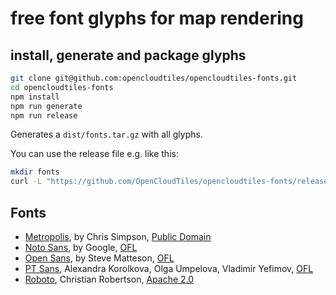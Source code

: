 # free font glyphs for map rendering

## install, generate and package glyphs

```bash
git clone git@github.com:opencloudtiles/opencloudtiles-fonts.git
cd opencloudtiles-fonts
npm install
npm run generate
npm run release
```

Generates a `dist/fonts.tar.gz` with all glyphs.

You can use the release file e.g. like this:
```bash
mkdir fonts
curl -L "https://github.com/OpenCloudTiles/opencloudtiles-fonts/releases/latest/download/fonts.tar.gz" | gzip -d | tar -xf - -C ./fonts/
```

## Fonts

- [Metropolis](https://fontsarena.com/metropolis-by-chris-simpson/), by Chris Simpson, [Public Domain](https://wiki.creativecommons.org/wiki/public_domain)
- [Noto Sans](https://fonts.google.com/noto/specimen/Noto+Sans), by Google, [OFL](https://en.wikipedia.org/wiki/SIL_Open_Font_License)
- [Open Sans](https://www.opensans.com), by Steve Matteson, [OFL](https://en.wikipedia.org/wiki/SIL_Open_Font_License)
- [PT Sans](https://company.paratype.com/pt-sans-pt-serif), Alexandra Korolkova, Olga Umpelova, Vladimir Yefimov, [OFL](https://en.wikipedia.org/wiki/SIL_Open_Font_License)
- [Roboto](https://fonts.google.com/specimen/Roboto), Christian Robertson, [Apache 2.0](https://www.apache.org/licenses/LICENSE-2.0)

